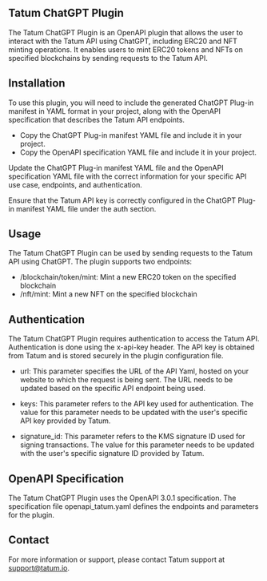 ## Tatum ChatGPT Plugin
The Tatum ChatGPT Plugin is an OpenAPI plugin that allows the user to interact with the Tatum API using ChatGPT, including ERC20 and NFT minting operations. It enables users to mint ERC20 tokens and NFTs on specified blockchains by sending requests to the Tatum API.

## Installation
To use this plugin, you will need to include the generated ChatGPT Plug-in manifest in YAML format in your project, along with the OpenAPI specification that describes the Tatum API endpoints.

* Copy the ChatGPT Plug-in manifest YAML file and include it in your project.
* Copy the OpenAPI specification YAML file and include it in your project.

Update the ChatGPT Plug-in manifest YAML file and the OpenAPI specification YAML file with the correct information for your specific API use case, endpoints, and authentication.

Ensure that the Tatum API key is correctly configured in the ChatGPT Plug-in manifest YAML file under the auth section.

## Usage
The Tatum ChatGPT Plugin can be used by sending requests to the Tatum API using ChatGPT. The plugin supports two endpoints:

* /blockchain/token/mint: Mint a new ERC20 token on the specified blockchain
* /nft/mint: Mint a new NFT on the specified blockchain

## Authentication
The Tatum ChatGPT Plugin requires authentication to access the Tatum API. Authentication is done using the x-api-key header. The API key is obtained from Tatum and is stored securely in the plugin configuration file.

* url: This parameter specifies the URL of the API Yaml, hosted on your website to which the request is being sent. The URL needs to be updated based on the specific API endpoint being used.

* keys: This parameter refers to the API key used for authentication. The value for this parameter needs to be updated with the user's specific API key provided by Tatum.

* signature_id: This parameter refers to the KMS signature ID used for signing transactions. The value for this parameter needs to be updated with the user's specific signature ID provided by Tatum.

## OpenAPI Specification
The Tatum ChatGPT Plugin uses the OpenAPI 3.0.1 specification. The specification file openapi_tatum.yaml defines the endpoints and parameters for the plugin.

## Contact
For more information or support, please contact Tatum support at support@tatum.io.
